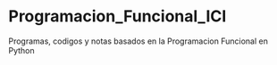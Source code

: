 # Programacion_Funcional_ICI
Programas, codigos y notas basados en la Programacion Funcional en Python

